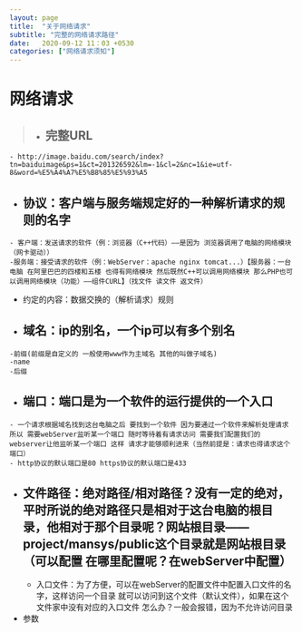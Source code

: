 ```yaml
---
layout: page
title:  "关于网络请求"
subtitle: "完整的网络请求路径"
date:   2020-09-12 11：03 +0530
categories: ["网络请求须知"]
---
```


# 网络请求

> -  ## 完整URL
    - http://image.baidu.com/search/index?tn=baiduimage&ps=1&ct=201326592&lm=-1&cl=2&nc=1&ie=utf-8&word=%E5%A4%A7%E5%B8%85%E5%93%A5
-    ##  协议：客户端与服务端规定好的一种解析请求的规则的名字
    - 客户端：发送请求的软件（例：浏览器（C++代码）——是因为 浏览器调用了电脑的网络模块（网卡驱动））
    -服务端：接受请求的软件（例：WebServer：apache nginx tomcat...）【服务器：一台电脑 在阿里巴巴的四楼和五楼 也得有网络模块 然后既然C++可以调用网络模块 那么PHP也可以调用网络模块（功能）——组件CURL】（找文件 读文件 返文件）
   - 约定的内容：数据交换的（解析请求）规则
-    ## 域名：ip的别名，一个ip可以有多个别名
    -前缀(前缀是自定义的 一般使用www作为主域名 其他的叫做子域名)
    -name 
    -后缀
-    ## 端口：端口是为一个软件的运行提供的一个入口
    - 一个请求根据域名找到这台电脑之后 要找到一个软件 因为要通过一个软件来解析处理请求 所以 需要webServer监听某一个端口 随时等待着有请求访问 需要我们配置我们的webserver让他监听某一个端口 这样 请求才能够顺利进来（当然前提是：请求也得请求这个端口）
    - http协议的默认端口是80 https协议的默认端口是433
-    ## 文件路径：绝对路径/相对路径？没有一定的绝对，平时所说的绝对路径只是相对于这台电脑的根目录，他相对于那个目录呢？网站根目录——project/mansys/public这个目录就是网站根目录（可以配置 在哪里配置呢？在webServer中配置）
     - 入口文件：为了方便，可以在webServer的配置文件中配置入口文件的名字，这样访问一个目录 就可以访问到这个文件（默认文件），如果在这个文件家中没有对应的入口文件 怎么办？一般会报错，因为不允许访问目录
-  参数